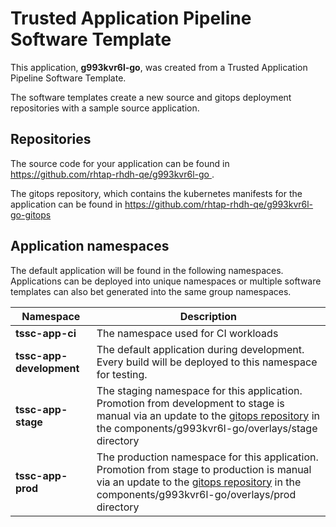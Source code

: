 # Trusted Application Pipeline Software Template

This application, **g993kvr6l-go**, was created from a Trusted Application Pipeline Software Template.

The software templates create a new source and gitops deployment repositories with a sample source application. 

## Repositories

The source code for your application can be found in [https://github.com/rhtap-rhdh-qe/g993kvr6l-go ](https://github.com/rhtap-rhdh-qe/g993kvr6l-go ).
 
The gitops repository, which contains the kubernetes manifests for the application can be found in 
[https://github.com/rhtap-rhdh-qe/g993kvr6l-go-gitops ](https://github.com/rhtap-rhdh-qe/g993kvr6l-go-gitops ) 

## Application namespaces 

The default application will be found in the following namespaces. Applications can be deployed into unique namespaces or multiple software templates can also bet generated into the same group namespaces.  

|  Namespace   |  Description   |  
| -------- | -------- |
| **tssc-app-ci** | The namespace used for CI workloads |
| **tssc-app-development** | The default application during development. Every build will be deployed to this namespace for testing. |
| **tssc-app-stage** | The staging namespace for this application. Promotion from development to stage is manual via an update to the [gitops repository](https://github.com/rhtap-rhdh-qe/g993kvr6l-go-gitops ) in the components/g993kvr6l-go/overlays/stage directory |
| **tssc-app-prod** | The production namespace for this application. Promotion from stage to production is manual via an update to the [gitops repository](https://github.com/rhtap-rhdh-qe/g993kvr6l-go-gitops ) in the components/g993kvr6l-go/overlays/prod directory |